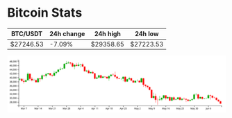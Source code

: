 # Bitcoin Stats

BTC/USDT|24h change|24h high|24h low|
|---|---|---|---|
|$27246.53|-7.09%|$29358.65|$27223.53|

<img src="./chart.svg">
